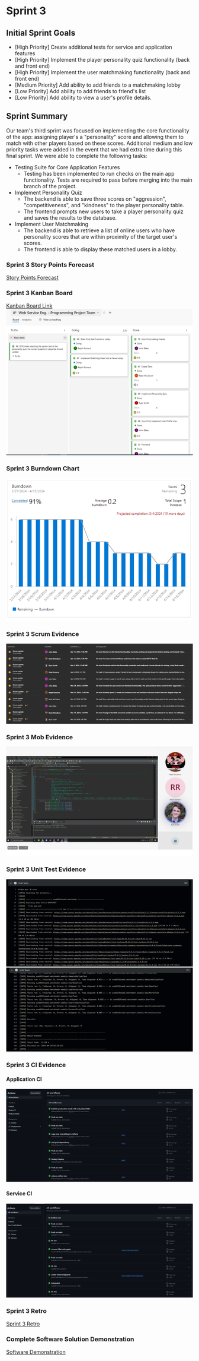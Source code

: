 # Sprint 3
## Initial Sprint Goals
- [High Priority] Create additional tests for service and application features
- [High Priority] Implement the player personality quiz functionality (back and front end)
- [High Priority] Implement the user matchmaking functionality (back and front end)
- [Medium Priority] Add ability to add friends to a matchmaking lobby
- [Low Priority] Add ability to add friends to friend's list
- [Low Priority] Add ability to view a user's profile details.
 
## Sprint Summary
Our team's third sprint was focused on implementing the core functionality of the app: assigning player's a "personality" score and allowing them to match with other players based on these scores. Additional medium and low priority tasks were added in the event that we had extra time during this final sprint. We were able to complete the following tasks:

- Testing Suite for Core Application Features
  - Testing has been implemented to run checks on the main app functionality. Tests are required to pass before merging into the main branch of the project.
- Implement Personality Quiz
  - The backend is able to save three scores on "aggression", "competitiveness", and "kindness" to the player personality table.
  - The frontend prompts new users to take a player personality quiz and saves the results to the database.
- Implement User Matchmaking
  - The backend is able to retrieve a list of online users who have personality scores that are within proximity of the target user's scores.
  - The frontend is able to display these matched users in a lobby.

### Sprint 3 Story Points Forecast
[Story Points Forecast](Story%20Points%20Forecast%20and%20Rationale%20(Sprint3).MD)

### Sprint 3 Kanban Board
[Kanban Board Link](https://webserviceengineering.visualstudio.com/Web%20Service%20Eng.%20-%20Programming%20Project)
![Sprint3 Kanban.png](Sprint3%20Kanban.PNG)

### Sprint 3 Burndown Chart
![Sprint3 Burndown.png](Sprint3%20Burndown.PNG)

### Sprint 3 Scrum Evidence
![Sprint3 Scrum.png](Sprint3%20Scrum.PNG)

### Sprint 3 Mob Evidence
![Sprint3 Mob.png](Sprint3%20Mob.png)

### Sprint 3 Unit Test Evidence
![Sprint3 UnitTests0.png](Sprint3%20UnitTests0.png)
![Sprint3 UnitTests1.png](Sprint3%20UnitTests1.png)

### Sprint 3 CI Evidence

  #### Application CI
  ![Sprint3 Application CI.png](Sprint3%20Application%20CI.PNG)

  #### Service CI
  ![Sprint3 Service CI.png](Sprint3%20Service%20CI.PNG)

### Sprint 3 Retro
[Sprint 3 Retro](Sprint%203%20Retro.pdf)

### Complete Software Solution Demonstration
[Software Demonstration](https://youtu.be/JuDNOT3l7A8)
